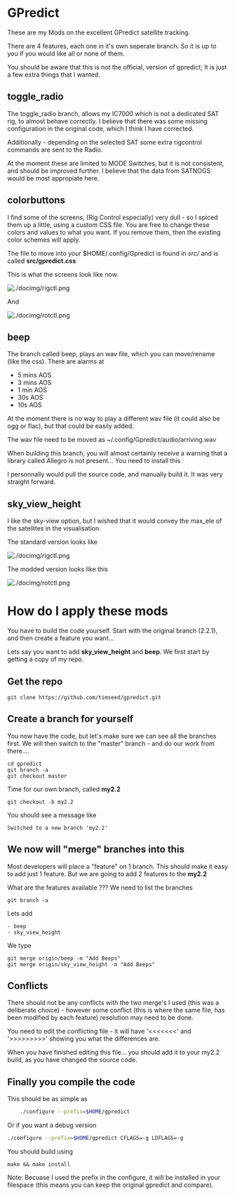 # GPredict

These are my Mods on the excellent GPredict satellite tracking. 


There are 4 features, each one in it's own seperate branch. So it is up to you if you would like all or none of them.

You should be aware that this is not the official, version of gpredict; It is just a few extra things that I wanted.


## toggle_radio

The toggle_radio branch, allows my IC7000 which is not a dedicated SAT rig, to almost behave correctly. I believe that there was some missing configuration in the original code, which I think I have corrected. 

Additionally - depending on the selected SAT some extra rigcontrol commands are sent to the Radio.

At the moment these are limited to MODE Switches, but it is not consistent, and should be improved further.
I believe that the data from SATNOGS would be most appropiate here.


## colorbuttons

I find some of the screens, (Rig Control especially) very dull - so I spiced them up a little, using a custom CSS file.
You are free to change these colors and values to what you want. If you remove them, then the existing color schemes will apply.

The file to move into your $HOME/.config/Gpredict is found in *src/* and is called **src/gpredict.css**

This is what the screens look like now.

![./docimg/rigctl.png](./docimg/rigctl.png)

And

![./docimg/rotctl.png](./docimg/rotctl.png)

## beep

The branch called beep, plays an wav file, which you can move/rename (like the css). There are alarms at

  - 5 mins AOS
  - 3 mins AOS
  - 1 min  AOS
  - 30s    AOS
  - 10s    AOS

At the moment there is no way to play a different wav file (it could also be ogg or flac), but that could be easily added.

The wav file need to be moved as ~/.config/Gpredict/audio/arriving.wav

When building this branch, you will almost certainly receive a warning that a library called Allegro is not present... You need to install this

I personnally would pull the source code, and manually build it. It was very straight forward.

## sky_view_height

I like the sky-view option, but I wished that it would convey the max_ele of the satellites in the visualisation.

The standard version looks like 

![./docimg/rigctl.png](./docimg/sky_orig.png)

The modded version looks like this

![./docimg/rotctl.png](./docimg/sky_new.png)

# How do I apply these mods

You have to build the code yourself. Start with the original branch (2.2.1), and then create a feature you want...

Lets say you want to add **sky_view_height** and **beep**. We first start by getting a copy of my repo.

## Get the repo

	git clone https://github.com/timseed/gpredict.git

## Create a branch for yourself

You now have the code, but let's make sure we can see all the branches first. We will then switch to the "master" branch - and do our work from there....

    cd gpredict
    git branch -a
    git checkout master
    
    
Time for our own branch, called **my2.2**
    
    git checkout -b my2.2
    
You should see a message like 

    Switched to a new branch 'my2.2'
    
## We now will "merge" branches into this

Most developers will place a "feature" on 1 branch. This should make it easy to add just 1 feature. But we are going to add 2 features to the **my2.2**

What are the features available ??? We need to list the branches

    git branch -a
    
Lets add 

    - beep
    - sky_view_height

We type

	git merge origin/beep -m "Add Beeps"
	git merge origin/sky_view_height -m "Add Beeps"
	
## Conflicts

There should not be any conflicts with the two merge's I used (this was a deliberate choice) - however some conflict (this is where the same file, has been modified by each feature) resolution may need to be done. 

You need to edit the conflicting file  - it will have '<<<<<<<' and '>>>>>>>>>' showing you what the differences are.

When you have finished editing this file... you should add it to your my2.2 build, as you have changed the source code.


## Finally you compile the code

This should be as simple as 

```bash
    ./configure --prefix=$HOME/gpredict
```    
   
Or if you want a debug version 

```bash
./configure --prefix=$HOME/gpredict CFLAGS=-g LDFLAGS=-g
```

You should build using 

    make && make install 
    
Note: Becuase I used the prefix in the configure, it will be installed in your filespace (this means you can keep the original gpredict and compare).


 